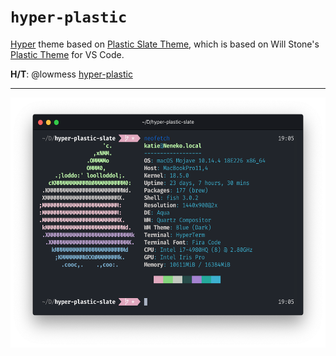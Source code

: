 # `hyper-plastic`

[Hyper](https://hyper.is) theme based on [Plastic Slate Theme](https://github.com/kayteh/plastic-slate), which is based on Will Stone's [Plastic Theme](https://will-stone.github.io/plastic/) for VS Code.

**H/T**: @lowmess [hyper-plastic](https://github.com/lowmess/hyper-plastic)

---

<p align="center">
  <img src="./preview.png" width="600" height="400" />
</p>
